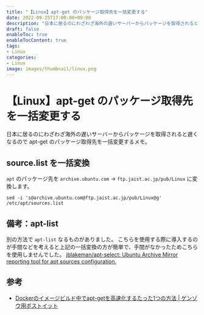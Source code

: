 ```yaml
---
title: "【Linux】apt-get のパッケージ取得先を一括変更する"
date: 2022-09-25T17:00:00+09:00
description: "日本に居るのにわざわざ海外の遅いサーバーからパッケージを取得されると遅くなるので apt-get のパッケージ取得先を一括変更するメモ。"
draft: false
enableToc: true
enableTocContent: true
tags: 
- Linux
categories: 
- Linux
image: images/thumbnail/linux.png
---
```


# 【Linux】apt-get のパッケージ取得先を一括変更する
日本に居るのにわざわざ海外の遅いサーバーからパッケージを取得されると遅くなるので apt-get のパッケージ取得先を一括変更するメモ。

## source.list を一括変換
`apt` のパッケージ先を `archive.ubuntu.com` → `ftp.jaist.ac.jp/pub/Linux` に変換します。
```
sed -i 's@archive.ubuntu.com@ftp.jaist.ac.jp/pub/Linux@g' /etc/apt/sources.list
```

## 備考：apt-list
別の方法で `apt-list` なるものがありました。
こちらを使用する際に導入するのが手間などを考えると上記の一括変換の方が簡単で、手間がなかったためこちらを使用しませんでした。
<a href="https://github.com/jblakeman/apt-select" target="_blank" rel="nofollow noopener">jblakeman/apt-select: Ubuntu Archive Mirror reporting tool for apt sources configuration.</a>

## 参考
* <a href="https://genzouw.com/entry/2019/09/04/085135/1718/" target="_blank" rel="nofollow noopener">Dockerのイメージビルド中でapt-getを高速化するたった1つの方法 | ゲンゾウ用ポストイット</a>
